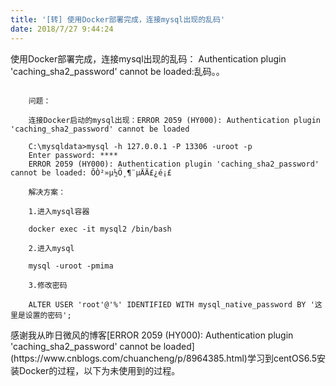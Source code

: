 ```yaml
---
title: '[转] 使用Docker部署完成，连接mysql出现的乱码'
date: 2018/7/27 9:44:24
---
```


使用Docker部署完成，连接mysql出现的乱码：
Authentication plugin 'caching_sha2_password' cannot be loaded:乱码。。

```

	问题：
	
	连接Docker启动的mysql出现：ERROR 2059 (HY000): Authentication plugin 'caching_sha2_password' cannot be loaded
	
	C:\mysqldata>mysql -h 127.0.0.1 -P 13306 -uroot -p
	Enter password: ****
	ERROR 2059 (HY000): Authentication plugin 'caching_sha2_password' cannot be loaded: ÕÒ²»µ½Ö¸¶¨µÄÄ£¿é¡£
	
	解决方案：
	
	1.进入mysql容器
	
	docker exec -it mysql2 /bin/bash
	
	2.进入mysql
	
	mysql -uroot -pmima
	
	3.修改密码
	
	ALTER USER 'root'@'%' IDENTIFIED WITH mysql_native_password BY '这里是设置的密码';

```

<div class="tip">
  感谢我从昨日微风的博客[ERROR 2059 (HY000): Authentication plugin 'caching_sha2_password' cannot be loaded](https://www.cnblogs.com/chuancheng/p/8964385.html)学习到centOS6.5安装Docker的过程，以下为未使用到的过程。
</div>